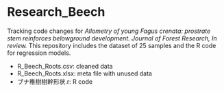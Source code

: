 # Research_Beech

Tracking code changes for *Allometry of young Fagus crenata: prostrate stem reinforces belowground development. Journal of Forest Research, In review.*
This repository includes the dataset of 25 samples and the R code for regression models.
- R_Beech_Roots.csv: cleaned data
- R_Beech_Roots.xlsx: meta file with unused data 
- ブナ稚樹樹幹形状.r: R code
